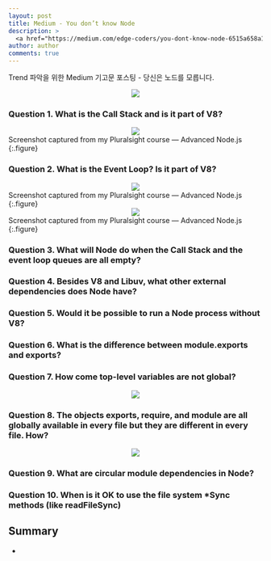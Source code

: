```yaml
---
layout: post
title: Medium - You don’t know Node
description: >
  <a href="https://medium.com/edge-coders/you-dont-know-node-6515a658a1ed">원문 - Samer Buna</a>
author: author
comments: true
---
```


Trend 파악을 위한 Medium 기고문 포스팅 - 당신은 노드를 모릅니다.

<center>
<img src="https://miro.medium.com/max/4540/1*q9ww_u32hhpMaA-Q_s1ujw.png"/>
</center>

### Question 1. What is the Call Stack and is it part of V8?

<center>
<img src="https://miro.medium.com/max/3840/1*9xKwtu4Gq-a7Pj_tWJ-tog.png"/>
</center>
Screenshot captured from my Pluralsight course — Advanced Node.js
{:.figure}

### Question 2. What is the Event Loop? Is it part of V8?
<center>
<img src="https://miro.medium.com/max/3840/1*nLwOhFq_i4XbxRWUoXMlQQ.png"/>
</center>
Screenshot captured from my Pluralsight course — Advanced Node.js
{:.figure}

<center>
<img src="https://miro.medium.com/max/3840/1*lj3_-x3yh-114QzWpFq8Ug.png"/>
</center>
Screenshot captured from my Pluralsight course — Advanced Node.js
{:.figure}

### Question 3. What will Node do when the Call Stack and the event loop queues are all empty?

### Question 4. Besides V8 and Libuv, what other external dependencies does Node have?

### Question 5. Would it be possible to run a Node process without V8?

### Question 6. What is the difference between module.exports and exports?

### Question 7. How come top-level variables are not global?

<center>
<img src="https://miro.medium.com/max/3992/1*mLd8sj1_SFudZNisAeiOAQ.png"/>
</center>

### Question 8. The objects exports, require, and module are all globally available in every file but they are different in every file. How?

<center>
<img src="https://miro.medium.com/max/2186/1*W926fXZZIUf7vnvE2IOnZg.png"/>
</center>

### Question 9. What are circular module dependencies in Node?

### Question 10. When is it OK to use the file system \*Sync methods (like readFileSync)

## Summary
*
